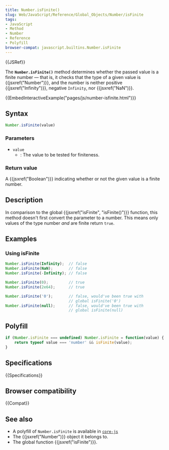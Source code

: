 ```yaml
---
title: Number.isFinite()
slug: Web/JavaScript/Reference/Global_Objects/Number/isFinite
tags:
- JavaScript
- Method
- Number
- Reference
- Polyfill
browser-compat: javascript.builtins.Number.isFinite
---
```

{{JSRef}}

The **`Number.isFinite()`** method determines whether the passed value is a
finite number — that is, it checks that the type of a given value is
{{jsxref("Number")}}, and the number is neither positive
{{jsxref("Infinity")}}, negative `Infinity`, nor {{jsxref("NaN")}}.

{{EmbedInteractiveExample("pages/js/number-isfinite.html")}}

## Syntax

```js
Number.isFinite(value)
```

### Parameters

*   `value`
    *   : The value to be tested for finiteness.

### Return value

A {{jsxref("Boolean")}} indicating whether or not the given value is a
finite number.

## Description

In comparison to the global {{jsxref("isFinite", "isFinite()")}}
function, this method doesn't first convert the parameter to a number. This
means only values of the type number *and* are finite return `true`.

## Examples

### Using isFinite

```js
Number.isFinite(Infinity);  // false
Number.isFinite(NaN);       // false
Number.isFinite(-Infinity); // false

Number.isFinite(0);         // true
Number.isFinite(2e64);      // true

Number.isFinite('0');       // false, would've been true with
                            // global isFinite('0')
Number.isFinite(null);      // false, would've been true with
                            // global isFinite(null)
```

## Polyfill

```js
if (Number.isFinite === undefined) Number.isFinite = function(value) {
    return typeof value === 'number' && isFinite(value);
}
```

## Specifications

{{Specifications}}

## Browser compatibility

{{Compat}}

## See also

*   A polyfill of `Number.isFinite` is available in
    [`core-js`](https://github.com/zloirock/core-js#ecmascript-number)
*   The {{jsxref("Number")}} object it belongs to.
*   The global function {{jsxref("isFinite")}}.
